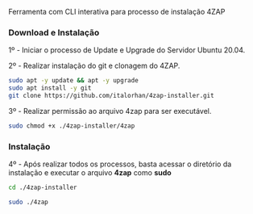 Ferramenta com CLI interativa para processo de instalação 4ZAP

### Download e Instalação

1º - Iniciar o processo de Update e Upgrade do Servidor Ubuntu 20.04.

2º - Realizar instalação do git e clonagem do 4ZAP.

```bash
sudo apt -y update && apt -y upgrade
sudo apt install -y git
git clone https://github.com/italorhan/4zap-installer.git
```

3º - Realizar permissão ao arquivo 4zap para ser executável.

```bash
sudo chmod +x ./4zap-installer/4zap
```

### Instalação

4º - Após realizar todos os processos, basta acessar o diretório da instalação e executar o arquivo **4zap** como **sudo**

```bash
cd ./4zap-installer
```

```bash
sudo ./4zap
```

